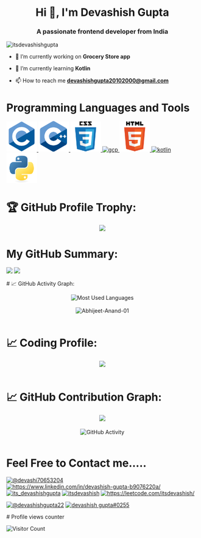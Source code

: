 
<h1 align="center">Hi 👋, I'm Devashish Gupta</h1>
<h3 align="center">A passionate frontend developer from India</h3>

<p align="left"> <img src="https://komarev.com/ghpvc/?username=itsdevashishgupta&label=Profile%20views&color=0e75b6&style=flat" alt="itsdevashishgupta" /> </p>

- 🔭 I’m currently working on **Grocery Store app**

- 🌱 I’m currently learning **Kotlin**

- 📫 How to reach me **devashishgupta20102000@gmail.com**

# Programming Languages and Tools

<p align="left"> <a href="https://www.cprogramming.com/" target="_blank" rel="noreferrer"> <img src="https://raw.githubusercontent.com/devicons/devicon/master/icons/c/c-original.svg" alt="c" width="80" height="80"/> </a> <a href="https://www.w3schools.com/cpp/" target="_blank" rel="noreferrer"> <img src="https://raw.githubusercontent.com/devicons/devicon/master/icons/cplusplus/cplusplus-original.svg" alt="cplusplus" width="80" height="80"/> </a> <a href="https://www.w3schools.com/css/" target="_blank" rel="noreferrer"> <img src="https://raw.githubusercontent.com/devicons/devicon/master/icons/css3/css3-original-wordmark.svg" alt="css3" width="80" height="80"/> </a> <a href="https://cloud.google.com" target="_blank" rel="noreferrer"> <img src="https://www.vectorlogo.zone/logos/google_cloud/google_cloud-icon.svg" alt="gcp" width="80" height="80"/> </a> <a href="https://www.w3.org/html/" target="_blank" rel="noreferrer"> <img src="https://raw.githubusercontent.com/devicons/devicon/master/icons/html5/html5-original-wordmark.svg" alt="html5" width="80" height="80"/> </a> <a href="https://kotlinlang.org" target="_blank" rel="noreferrer"> <img src="https://www.vectorlogo.zone/logos/kotlinlang/kotlinlang-icon.svg" alt="kotlin" width="80" height="80"/> </a> <a href="https://www.python.org" target="_blank" rel="noreferrer"> <img src="https://raw.githubusercontent.com/devicons/devicon/master/icons/python/python-original.svg" alt="python" width="80" height="80"/> </a> </p>
  
   # 🏆 GitHub Profile Trophy:
<p align="center">
<a href="https://github.com/ryo-ma/github-profile-trophy">
  <img width=800 src="https://github-profile-trophy.vercel.app/?username=Itsdevashishgupta&column=8&theme=darkhub&no-frame=true&no-bg=true"/>
</a>
  

# My GitHub Summary:
<p align="center">


![](http://github-profile-summary-cards.vercel.app/api/cards/most-commit-language?username=Itsdevashishgupta&theme=monokai)
![](http://github-profile-summary-cards.vercel.app/api/cards/stats?username=Itsdevashishgupta&theme=monokai)
 </p>
 # 📈 GitHub Activity Graph:
 <p align="center">
<img src = "https://github-readme-stats.vercel.app/api/top-langs/?username=Itsdevashishgupta&show_icons=true&layout=compact&theme=monokai" alt="Most Used Languages"><br><br>
<img src = "https://github-readme-streak-stats.herokuapp.com?user=Itsdevashishgupta&theme=monokai&ring=DD2727&fire=DD2727&dates=DD6227&sideNums=176FC5&sideLabels=1E90FF" alt="Abhijeet-Anand-01" /><br><br>
  
   # 📈 Coding Profile:
  <p align="center">
<img src="https://leetcard.jacoblin.cool/itsdevashish?theme=dark&font=Poppins&ext=contest"><br><br>
</p>
  
 # 📈 GitHub Contribution Graph:
 <p align="center">
 <img src="https://github-profile-summary-cards.vercel.app/api/cards/profile-details?username=Itsdevashishgupta&theme=monokai"/><br><br>
 <img src = "https://lostgirljourney-on-github.herokuapp.com/graph?username=Itsdevashishgupta&theme=xcode&bg_color=000000&hide_border=true" alt="GitHub Activity" /><br><br>
 </p>


 # Feel Free to Contact me.....

<p align="left">
<a href="https://twitter.com/@devashi70653204" target="blank"><img align="" src="https://raw.githubusercontent.com/rahuldkjain/github-profile-readme-generator/master/src/images/icons/Social/twitter.svg" alt="@devashi70653204" height="30" width="40" /></a>
<a href="https://linkedin.com/in/https://www.linkedin.com/in/devashish-gupta-b9076220a/" target="blank"><img align="" src="https://raw.githubusercontent.com/rahuldkjain/github-profile-readme-generator/master/src/images/icons/Social/linked-in-alt.svg" alt="https://www.linkedin.com/in/devashish-gupta-b9076220a/" height="30" width="40" /></a>
<a href="https://instagram.com/its_devashishgupta" target="blank"><img align="" src="https://raw.githubusercontent.com/rahuldkjain/github-profile-readme-generator/master/src/images/icons/Social/instagram.svg" alt="its_devashishgupta" height="30" width="40" /></a>
<a href="https://www.codechef.com/users/itsdevashish" target="blank"><img align="" src="https://cdn.jsdelivr.net/npm/simple-icons@3.1.0/icons/codechef.svg" alt="itsdevashish" height="30" width="40" /></a>
  <a href="https://www.leetcode.com/https://leetcode.com/itsdevashish/" target="blank"><img align="" src="https://raw.githubusercontent.com/rahuldkjain/github-profile-readme-generator/master/src/images/icons/Social/leet-code.svg" alt="https://leetcode.com/itsdevashish/" height="30" width="40" /></a>

<a href="https://www.hackerrank.com/@devashishgupta22" target="blank"><img align="" src="https://raw.githubusercontent.com/rahuldkjain/github-profile-readme-generator/master/src/images/icons/Social/hackerrank.svg" alt="@devashishgupta22" height="30" width="40" /></a>
<a href="https://discord.gg/devashish gupta#0255" target="blank"><img align="" src="https://raw.githubusercontent.com/rahuldkjain/github-profile-readme-generator/master/src/images/icons/Social/discord.svg" alt="devashish gupta#0255" height="30" width="40" /></a>
</p>
# Profile views counter

![Visitor Count](https://profile-counter.glitch.me/{Itsdevashishgupta}/count.svg)
<a href="https://icons8.com/icon/40669/c++">
